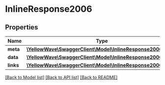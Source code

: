 # InlineResponse2006

## Properties
Name | Type | Description | Notes
------------ | ------------- | ------------- | -------------
**meta** | [**\YellowWave\SwaggerClient\Model\InlineResponse2006Meta**](InlineResponse2006Meta.md) |  | [optional] 
**data** | [**\YellowWave\SwaggerClient\Model\InlineResponse2006Data[]**](InlineResponse2006Data.md) |  | [optional] 
**links** | [**\YellowWave\SwaggerClient\Model\InlineResponse2006Links**](InlineResponse2006Links.md) |  | [optional] 

[[Back to Model list]](../../README.md#documentation-for-models) [[Back to API list]](../../README.md#documentation-for-api-endpoints) [[Back to README]](../../README.md)

